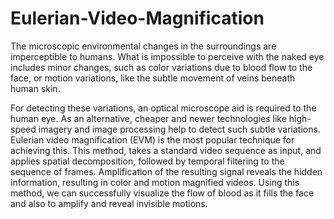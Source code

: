 # Eulerian-Video-Magnification

The microscopic environmental changes in the surroundings are imperceptible to humans. What is impossible to perceive with the naked eye includes minor changes, such as color variations due to blood flow to the face, or motion variations, like the subtle movement of veins beneath human skin. 

For detecting these variations, an optical microscope aid is required to the human eye. As an alternative, cheaper and newer technologies like high-speed imagery and image processing help to detect such subtle variations. Eulerian video magnification (EVM) is the most popular technique for achieving this. 
This method, takes a standard video sequence as input, and applies spatial decomposition, followed by temporal filtering to the sequence of frames. Amplification of the resulting signal reveals the hidden information, resulting in color and motion magnified videos.
Using this method, we can successfully visualize the flow of blood as it fills the face and also to amplify and reveal invisible motions. 
